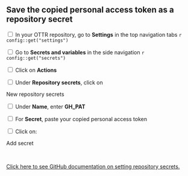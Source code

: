 ## Save the copied personal access token as a repository secret

<input type="checkbox"> In your OTTR repository, go to **Settings** in the top navigation tabs `r config::get("settings")`

<input type="checkbox"> Go to **Secrets and variables** in the side navigation `r config::get("secrets")`

<input type="checkbox"> Click on **Actions**

<input type="checkbox"> Under **Repository secrets**, click on <div class = "github_button"> New repository secrets </div>

<input type="checkbox"> Under **Name**, enter **GH_PAT**

<input type="checkbox"> For **Secret**, paste your copied personal access token

<input type="checkbox"> Click on: <div class = "github_button"> Add secret </div>

<br>

[Click here to see GitHub documentation on setting repository secrets.](https://docs.github.com/en/codespaces/managing-codespaces-for-your-organization/managing-development-environment-secrets-for-your-repository-or-organization#adding-secrets-for-a-repository)
